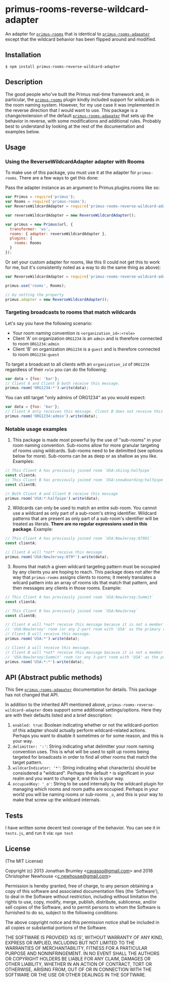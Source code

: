 # primus-rooms-reverse-wildcard-adapter

An adapter for [`primus-rooms`](https://www.npmjs.com/package/primus-rooms) that is identical to [`primus-rooms-adapater`](https://www.npmjs.com/package/primus-rooms-adapter) except that the wildcard behavior has been flipped around and modified.

## Installation

```
$ npm install primus-rooms-reverse-wildcard-adapter
```


## Description

The good people who've built the Primus real-time framework and, in particular, the [`primus-rooms`](https://www.npmjs.com/package/primus-rooms) plugin kindly included support for wildcards in the room naming system. However, for my use case it was implemented in the reverse direction that I would want to use. This package is a change/extension of the default [`primus-rooms-adapater`](https://www.npmjs.com/package/primus-rooms-adapter) that sets up the behavior in reverse, with some modifications and additional rules. Probably best to understand by looking at the rest of the documentation and examples below.

## Usage

### Using the ReverseWildcardAdapter adapter with Rooms

To make use of this package, you must use it at the adapter for `primus-rooms`. There are a few ways to get this done:

Pass the adapter instance as an argument to Primus.plugins.rooms like so:

```javascript
var Primus = require('primus');
var Rooms = require('primus-rooms');
var ReverseWildcardAdapter = require('primus-rooms-reverse-wildcard-adapter');

var reverseWildcardAdapter = new ReverseWildcardAdapter();

var primus = new Primus(url, {
  transformer: 'ws',
  rooms: { adapter: reverseWildcardAdapter },
  plugins: {
    rooms: Rooms
  }
});
```

Or set your custom adapter for rooms, like this (I could not get this to work for me, but it's consistently noted as a way to do the same thing as above):

```javascript
var ReverseWildcardAdapter = require('primus-rooms-reverse-wildcard-adapter');

primus.use('rooms', Rooms);

// by setting the property
primus.adapter = new ReverseWildcardAdapter();
```

### Targeting broadcasts to rooms that match wildcards

Let's say you have the following scenario:
  - Your room naming convention is `<organization_id>:<role>`
  - Client 'A' on organization `ORG1234` is an `admin` and is therefore connected to room `ORG1234:admin`
  - Client 'B' on organization `ORG1234` is a `guest` and is therefore connected to room `ORG1234:guest`

To target a broadcast to all clients with an `organization_id` of `ORG1234` regardless of their `role` you can do the following:

```javascript
var data = {foo: 'bar'};
// Client A and Client B both receive this message.
primus.room('ORG1234:*').write(data);
```

You can still target "only admins of ORG1234" as you would expect:

```javascript
var data = {foo: 'bar'};
// Client A only receives this message. Client B does not receive this message.
primus.room('ORG1234:admin').write(data);
```


### Notable usage examples

1) This package is made most powerful by the use of "sub-rooms" in your room naming convention. Sub-rooms allow for more granular targeting of rooms using wildcards. Sub-rooms need to be delimitted (see options below for more). Sub-rooms can be as deep or as shallow as you like. Examples:

```javascript
// This Client A has previously joined room `USA:skiing:halfpipe`
const clientA;
// This Client B has previously joined room `USA:snowboarding:halfpipe`
const clientB;

// Both Client A and Client B receive this message
primus.room('USA:*:halfpipe').write(data);
```

2) Wildcards can only be used to match an entire sub-room. You cannot use a wildcard as only part of a sub-room's string identifier. Wildcard patterns that are present as only part of a sub-room's identifier will be treated as literals. **There are no regular expressions used in this package**. Example:

```javascript
// This Client A has previously joined room `USA:NewJersey:07901`
const clientA;

// Client A will *not* receive this message
primus.room('USA:NewJersey:079*').write(data);
```

3) Rooms that match a given wildcard targeting pattern must be occupied by any clients you are hoping to reach. This package does not alter the way that `primus-rooms` assigns clients to rooms; it merely translates a wilcard pattern into an array of rooms ids that match that pattern, and then messages any clients in those rooms. Example:

```javascript
// This Client A has previously joined room `USA:NewJersey:Summit`
const clientA;

// This Client B has previously joined room `USA:NewJersey`
const clientB;

// Client A will *not* receive this message because it is not a member of the
// 'USA:NewJersey' room (or any 2-part room with 'USA' as the primary room).
// Client B will receive this message.
primus.room('USA:*').write(data);

// Client A will receive this message.
// Client B will *not* receive this message because it is not a member of the
// 'USA:NewJersey:Summit' room (or any 3-part room with 'USA' as the primary room).
primus.room('USA:*:*').write(data);
```


## API (Abstract public methods)

This See [`primus-rooms-adapater`](https://www.npmjs.com/package/primus-rooms-adapter) documentation for details. This package has not changed that API.

In addition to the inherited API mentioned above, `primus-rooms-reverse-wildcard-adapter` does support some additional settings/options. Here they are with their defaults listed and a brief description:
  1. `enabled: true`: Boolean indicating whether or not the wildcard-portion of this adapter should actually perform wildcard-related actions. Perhaps you want to disable it sometimes or for some reason, and this is your way.
  2. `delimitter: ':'`: String indicating what delimitter your room naming convention uses. This is what will be used to split up rooms being targeted for broadcasts in order to find all other rooms that match the target pattern.
  3. `wildcarIndicator: '*'`: String indicating what character(s) should be consisdered a "wildcard". Perhaps the default `*` is significant in your realm and you want to change it, and this is your way.
  4. `occupiedKey: '_o'`: String to be used internally by the wildcard plugin for managing which rooms and room paths are occupied. Perhaps in your world you will be naming rooms or sub-rooms `_o`, and this is your way to make that screw up the wildcard internals.

## Tests

I have written some decent test coverage of the behavior. You can see it in `tests.js`, and run it via:
`npm test`

## License

(The MIT License)

Copyright (c) 2013 Jonathan Brumley &lt;cayasso@gmail.com&gt; and 2018 Christopher Newhouse &lt;c.newhouse@gmail.com&gt;

Permission is hereby granted, free of charge, to any person obtaining
a copy of this software and associated documentation files (the
'Software'), to deal in the Software without restriction, including
without limitation the rights to use, copy, modify, merge, publish,
distribute, sublicense, and/or sell copies of the Software, and to
permit persons to whom the Software is furnished to do so, subject to
the following conditions:

The above copyright notice and this permission notice shall be
included in all copies or substantial portions of the Software.

THE SOFTWARE IS PROVIDED 'AS IS', WITHOUT WARRANTY OF ANY KIND,
EXPRESS OR IMPLIED, INCLUDING BUT NOT LIMITED TO THE WARRANTIES OF
MERCHANTABILITY, FITNESS FOR A PARTICULAR PURPOSE AND NONINFRINGEMENT.
IN NO EVENT SHALL THE AUTHORS OR COPYRIGHT HOLDERS BE LIABLE FOR ANY
CLAIM, DAMAGES OR OTHER LIABILITY, WHETHER IN AN ACTION OF CONTRACT,
TORT OR OTHERWISE, ARISING FROM, OUT OF OR IN CONNECTION WITH THE
SOFTWARE OR THE USE OR OTHER DEALINGS IN THE SOFTWARE.
